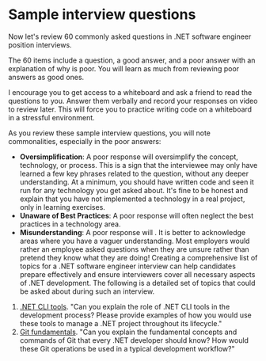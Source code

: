 # Sample interview questions

Now let's review 60 commonly asked questions in .NET software engineer position interviews. 

The 60 items include a question, a good answer, and a poor answer with an explanation of why is poor. You will learn as much from reviewing poor answers as good ones.

I encourage you to get access to a whiteboard and ask a friend to read the questions to you. Answer them verbally and record your responses on video to review later. This will force you to practice writing code on a whiteboard in a stressful environment. 

As you review these sample interview questions, you will note commonalities, especially in the poor answers:
- **Oversimplification**: A poor response will oversimplify the concept, technology, or process. This is a sign that the interviewee may only have learned a few key phrases related to the question, without any deeper understanding. At a minimum, you should have written code and seen it run for any technology you get asked about. It's fine to be honest and explain that you have not implemented a technology in a real project, only in learning exercises. 
- **Unaware of Best Practices**: A poor response will often neglect the best practices in a technology area.
- **Misunderstanding**: A poor response will . It is better to acknowledge areas where you have a vaguer understanding. Most employers would rather an employee asked questions when they are unsure rather than pretend they know what they are doing!
Creating a comprehensive list of topics for a .NET software engineer interview can help candidates prepare effectively and ensure interviewers cover all necessary aspects of .NET development. The following is a detailed set of topics that could be asked about during such an interview.

1. [.NET CLI tools](q01.md). "Can you explain the role of .NET CLI tools in the development process? Please provide examples of how you would use these tools to manage a .NET project throughout its lifecycle."
2. [Git fundamentals](q02.md). "Can you explain the fundamental concepts and commands of Git that every .NET developer should know? How would these Git operations be used in a typical development workflow?"
